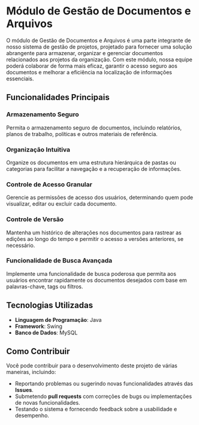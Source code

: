# Módulo de Gestão de Documentos e Arquivos

O módulo de Gestão de Documentos e Arquivos é uma parte integrante de nosso sistema de gestão de projetos, projetado para fornecer uma solução abrangente para armazenar, organizar e gerenciar documentos relacionados aos projetos da organização. Com este módulo, nossa equipe poderá colaborar de forma mais eficaz, garantir o acesso seguro aos documentos e melhorar a eficiência na localização de informações essenciais.

## Funcionalidades Principais

### Armazenamento Seguro
Permita o armazenamento seguro de documentos, incluindo relatórios, planos de trabalho, políticas e outros materiais de referência.

### Organização Intuitiva
Organize os documentos em uma estrutura hierárquica de pastas ou categorias para facilitar a navegação e a recuperação de informações.

### Controle de Acesso Granular
Gerencie as permissões de acesso dos usuários, determinando quem pode visualizar, editar ou excluir cada documento.

### Controle de Versão
Mantenha um histórico de alterações nos documentos para rastrear as edições ao longo do tempo e permitir o acesso a versões anteriores, se necessário.

### Funcionalidade de Busca Avançada
Implemente uma funcionalidade de busca poderosa que permita aos usuários encontrar rapidamente os documentos desejados com base em palavras-chave, tags ou filtros.

## Tecnologias Utilizadas

- **Linguagem de Programação**: Java
- **Framework**: Swing
- **Banco de Dados**: MySQL

## Como Contribuir

Você pode contribuir para o desenvolvimento deste projeto de várias maneiras, incluindo:

- Reportando problemas ou sugerindo novas funcionalidades através das **Issues**.
- Submetendo **pull requests** com correções de bugs ou implementações de novas funcionalidades.
- Testando o sistema e fornecendo feedback sobre a usabilidade e desempenho.
